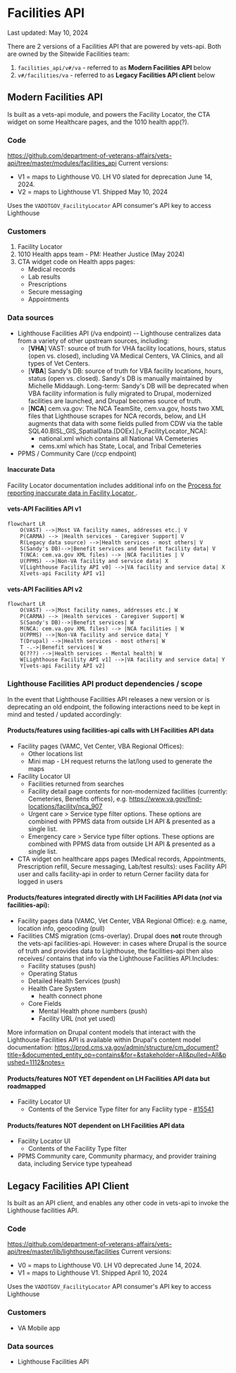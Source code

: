 # Facilities API
Last updated: May 10, 2024

There are 2 versions of a Facilities API that are powered by vets-api. Both are owned by the Sitewide Facilities team: 
1. `facilities_api/v#/va` - referred to as **Modern Facilities API** below
2. `v#/facilities/va` - referred to as **Legacy Facilities API client** below


## Modern Facilities API
Is built as a vets-api module, and powers the Facility Locator, the CTA widget on some Healthcare pages, and the 1010 health app(?).

### Code
https://github.com/department-of-veterans-affairs/vets-api/tree/master/modules/facilities_api
Current versions: 
* V1 = maps to Lighthouse V0. LH V0 slated for deprecation June 14, 2024.
* V2 = maps to Lighthouse V1. Shipped May 10, 2024

Uses the `VADOTGOV_FacilityLocator` API consumer's API key to access Lighthouse

### Customers
1. Facility Locator
2. 1010 Health apps team - PM: Heather Justice (May 2024)
3. CTA widget code on Health apps pages:
    * Medical records
    * Lab results
    * Prescriptions
    * Secure messaging
    * Appointments 

### Data sources
- Lighthouse Facilities API (/va endpoint) -- Lighthouse centralizes data from a variety of other upstream sources, including: 
  - [**VHA**] VAST: source of truth for VHA facility locations, hours, status (open vs. closed), including VA Medical Centers, VA Clinics, and all types of Vet Centers. 
  - [**VBA**] Sandy's DB: source of truth for VBA facility locations, hours, status (open vs. closed). Sandy's DB is manually maintained by Michelle Middaugh. Long-term: Sandy's DB will be deprecated when VBA facility information is fully migrated to Drupal, modernized facilities are launched, and Drupal becomes source of truth.
  - [**NCA**] cem.va.gov: The NCA TeamSite, cem.va.gov, hosts two XML files that Lighthouse scrapes for NCA records, below, and LH augments that data with some fields pulled from CDW via the table SQL40.BISL_GIS_SpatialData.[DOEx].[v_FacilityLocator_NCA]:
    - national.xml which contains all National VA Cemeteries 
    - cems.xml which has State, Local, and Tribal Cemeteries
- PPMS / Community Care (/ccp endpoint)

#### Inaccurate Data
Facility Locator documentation includes additional info on the [Process for reporting inaccurate data in Facility Locator ](https://github.com/department-of-veterans-affairs/va.gov-team/blob/master/products/facilities/facility-locator/reporting-inaccurate-data.md).

#### vets-API Facilities API v1
```mermaid
flowchart LR
    O(VAST) -->|Most VA facility names, addresses etc.| V
    P(CARMA) --> |Health services - Caregiver Support| V
    R(Legacy data source) -->|Health services - most others| V
    S(Sandy's DB)-->|Benefit services and benefit facility data| V
    T(NCA: cem.va.gov XML files) --> |NCA facilities | V
    U(PPMS) -->|Non-VA facility and service data| X
    V[Lighthouse Facility API v0] -->|VA facility and service data| X
    X[vets-api Facility API v1]

```

#### vets-API Facilities API v2
```mermaid
flowchart LR
    O(VAST) -->|Most facility names, addresses etc.| W
    P(CARMA) --> |Health services - Caregiver Support| W
    S(Sandy's DB)-->|Benefit services| W
    M(NCA: cem.va.gov XML files) --> |NCA facilities | W
    U(PPMS) -->|Non-VA facility and service data| Y
    T(Drupal) -->|Health services - most others| W
    T -.->|Benefit services| W
    Q(???) -->|Health services - Mental health| W 
    W[Lighthouse Facility API v1] -->|VA facility and service data| Y
    Y[vets-api Facility API v2]
```

### Lighthouse Facilities API product dependencies / scope
In the event that Lighthouse Facilities API releases a new version or is deprecating an old endpoint, the following interactions need to be kept in mind and tested / updated accordingly:

#### Products/features using facilities-api calls with LH Facilities API data

- Facility pages (VAMC, Vet Center, VBA Regional Offices):
  - Other locations list 
  - Mini map - LH request returns the lat/long used to generate the maps
- Facility Locator UI
  - Facilities returned from searches
  - Facility detail page contents for non-modernized facilities (currently: Cemeteries, Benefits offices), e.g. https://www.va.gov/find-locations/facility/nca_907
  - Urgent care > Service type filter options. These options are combined with PPMS data from outside LH API & presented as a single list.
  - Emergency care > Service type filter options. These options are combined with PPMS data from outside LH API & presented as a single list.
- CTA widget on healthcare apps pages (Medical records, Appointments, Prescription refill, Secure messaging, Lab/test results): uses Facility API user and calls facility-api in order to return Cerner facility data for logged in users 

#### Products/features integrated directly with LH Facilities API data (_not_ via facilities-api):

- Facility pages data (VAMC, Vet Center, VBA Regional Office): e.g. name, location info, geocoding (pull)
- Facilities CMS migration (cms-overlay). Drupal does **not** route through the vets-api facilities-api. However: in cases where Drupal is the source of truth and provides data to Lighthouse, the facilities-api then also receives/ contains that info via the Lighthouse Facilities API.Includes:
  - Facility statuses (push)
  - Operating Status
  - Detailed Health Services (push)
  - Health Care System
    - health connect phone
  - Core Fields
    - Mental Health phone numbers (push)
    - Facility URL (not yet used)

More information on Drupal content models that interact with the Lighthouse Facilities API is available within Drupal's content model documentation: https://prod.cms.va.gov/admin/structure/cm_document?title=&documented_entity_op=contains&for=&stakeholder=All&pulled=All&pushed=1112&notes=

#### Products/features NOT YET dependent on LH Facilities API data but roadmapped

- Facility Locator UI
  - Contents of the Service Type filter for any Facliity type - [#15541](https://github.com/department-of-veterans-affairs/va.gov-cms/issues/15541)

#### Products/features NOT dependent on LH Facilities API data 

- Facility Locator UI
  - Contents of the Facility Type filter
- PPMS Community care, Community pharmacy, and provider training data, including Service type typeahead

## Legacy Facilities API Client
Is built as an API client, and enables any other code in vets-api to invoke the Lighthouse facilities API.

### Code
https://github.com/department-of-veterans-affairs/vets-api/tree/master/lib/lighthouse/facilities
Current versions: 
* V0 = maps to Lighthouse V0. LH V0 deprecated June 14, 2024.
* V1 = maps to Lighthouse V1. Shipped April 10, 2024

Uses the `VADOTGOV_FacilityLocator` API consumer's API key to access Lighthouse

### Customers
* VA Mobile app

### Data sources
- Lighthouse Facilities API

